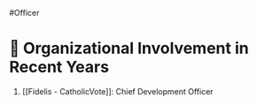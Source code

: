 #Officer 
# 💼 Organizational Involvement in Recent Years

1. [[Fidelis - CatholicVote]]: Chief Development Officer
